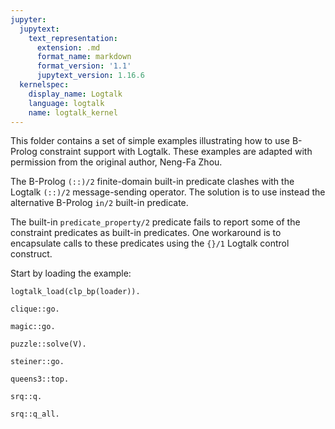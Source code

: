 ```yaml
---
jupyter:
  jupytext:
    text_representation:
      extension: .md
      format_name: markdown
      format_version: '1.1'
      jupytext_version: 1.16.6
  kernelspec:
    display_name: Logtalk
    language: logtalk
    name: logtalk_kernel
---
```


<!--
________________________________________________________________________

This file is part of Logtalk <https://logtalk.org/>  
SPDX-FileCopyrightText: 1998-2025 Paulo Moura <pmoura@logtalk.org>  
SPDX-License-Identifier: Apache-2.0

Licensed under the Apache License, Version 2.0 (the "License");
you may not use this file except in compliance with the License.
You may obtain a copy of the License at

    http://www.apache.org/licenses/LICENSE-2.0

Unless required by applicable law or agreed to in writing, software
distributed under the License is distributed on an "AS IS" BASIS,
WITHOUT WARRANTIES OR CONDITIONS OF ANY KIND, either express or implied.
See the License for the specific language governing permissions and
limitations under the License.
________________________________________________________________________
-->

This folder contains a set of simple examples illustrating how to use B-Prolog
constraint support with Logtalk. These examples are adapted with permission 
from the original author, Neng-Fa Zhou.

The B-Prolog `(::)/2` finite-domain built-in predicate clashes with the Logtalk 
`(::)/2` message-sending operator. The solution is to use instead the alternative
B-Prolog `in/2` built-in predicate.

The built-in `predicate_property/2` predicate fails to report some of the 
constraint predicates as built-in predicates. One workaround is to encapsulate
calls to these predicates using the `{}/1` Logtalk control construct.

Start by loading the example:

```logtalk
logtalk_load(clp_bp(loader)).
```

```logtalk
clique::go.
```

<!--
clique(17)
clique(16)
clique(15)
clique(14)
clique(13)
clique(12)
clique(11)
clique(10)
clique(9)
clique(8)
clique(7)
clique(6)
clique(5)
{13,14,15,16,17}
cputime=447

true.
-->

```logtalk
magic::go.
```

<!--
[[2,6,38,41,42,43,3],[29,4,30,39,28,5,40],[22,32,24,33,31,17,16],[34,36,21,1,11,35,37],[19,25,44,15,47,13,12],[23,45,8,26,7,48,18],[46,27,10,20,9,14,49]]
execution time is 357milliseconds

true.
-->

```logtalk
puzzle::solve(V).
```

<!--
V = [9,5,6,7,1,0,8,2].
-->

```logtalk
steiner::go.
```

<!--
[{1,2,3},{1,4,5},{1,6,7},{1,8,9},{2,4,6},{2,5,8},{2,7,9},{3,4,9},{3,5,7},{3,6,8},{4,7,8},{5,6,9}]
cputime=80.
-->

```logtalk
queens3::top.
```

<!--
[1,3,5,56,53,4,61,7,52,70,55,81,6,82,50,57,8,63,58,77,83,49,9,40,65,72,47,64,59,10,54,51,75,67,41,43,18,11,28,89,62,74,48,69,33,17,12,66,73,34,38,42,68,91,31,19,13,96,93,86,90,79,71,95,60,76,20,14,78,2,84,94,87,36,30,88,35,45,21,15,92,85,80,27,22,46,44,39,37,29,24,26,16,23,25,32]

true.
-->

```logtalk
srq::q.
```

<!--
[[0,1,0,0,1,0,0,0,0,0],[0,0,1,1,0,1,0,1,0,0],[1,0,0,0,0,0,0,0,0,0],[0,0,0,0,0,0,0,0,0,1],[0,0,0,0,0,0,1,0,1,0]]
time : 2

true.
-->

```logtalk
srq::q_all.
```

<!--
[[0,1,0,0,1,0,0,0,0,0],[0,0,1,1,0,1,0,1,0,0],[1,0,0,0,0,0,0,0,0,0],[0,0,0,0,0,0,0,0,0,1],[0,0,0,0,0,0,1,0,1,0]]

no more solutions time all: 2

true.
-->
